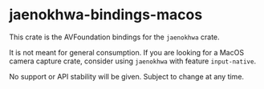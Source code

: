 # jaenokhwa-bindings-macos
This crate is the AVFoundation bindings for the `jaenokhwa` crate.

It is not meant for general consumption. If you are looking for a MacOS camera capture crate, consider using `jaenokhwa` with feature `input-native`.

No support or API stability will be given. Subject to change at any time.
